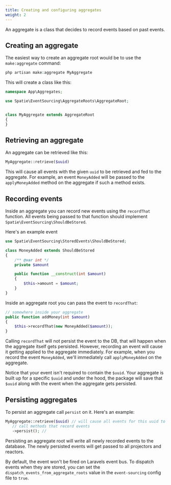 ```yaml
---
title: Creating and configuring aggregates
weight: 2
---
```


An aggregate is a class that decides to record events based on past events.

## Creating an aggregate

The easiest way to create an aggregate root would be to use the `make:aggregate` command:

```php
php artisan make:aggregate MyAggregate
```

This will create a class like this:

```php
namespace App\Aggregates;

use Spatie\EventSourcing\AggregateRoots\AggregateRoot;


class MyAggregate extends AggregateRoot
{
}
```

## Retrieving an aggregate

An aggregate can be retrieved like this:

```php
MyAggregate::retrieve($uuid)
```

This will cause all events with the given `uuid` to be retrieved and fed to the aggregate. For example, an event `MoneyAdded` will be passed to the `applyMoneyAdded` method on the aggregate if such a method exists.

## Recording events

Inside an aggregate you can record new events using the `recordThat` function. All events being passed to that function should implement `Spatie\EventSourcing\ShouldBeStored`.

Here's an example event

```php
use Spatie\EventSourcing\StoredEvents\ShouldBeStored;

class MoneyAdded extends ShouldBeStored
{
    /** @var int */
    private $amount

    public function __construct(int $amount)
    {
        $this->amount = $amount;
    }
}
```

Inside an aggregate root you can pass the event to `recordThat`:

```php
// somewhere inside your aggregate
public function addMoney(int $amount)
{
    $this->recordThat(new MoneyAdded($amount));
}
```

Calling `recordThat` will not persist the event to the DB, that will happen when the aggregate itself gets persisted. However, recording an event will cause it getting applied to the aggregate immediately. For example, when you record the event `MoneyAdded`, we'll immediately call `applyMoneyAdded` on the aggregate.

Notice that your event isn't required to contain the `$uuid`. Your aggregate is built up for a specific `$uuid` and under the hood, the package will save that `$uuid` along with the event when the aggregate gets persisted.

## Persisting aggregates

To persist an aggregate call `persist` on it. Here's an example:

```php
MyAggregate::retrieve($uuid) // will cause all events for this uuid to be fed to the `apply*` methods
   // call methods that record events
   ->persist(); //
```

Persisting an aggregate root will write all newly recorded events to the database. The newly persisted events will get passed to all projectors and reactors.

By default, the event won't be fired on Laravels event bus. To dispatch events when they are stored, you can set the `dispatch_events_from_aggregate_roots` value in the `event-sourcing` config file to `true`. 
